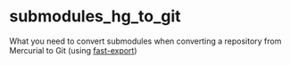 submodules_hg_to_git
====================

What you need to convert submodules when converting a repository
from Mercurial to Git (using [fast-export])


[fast-export]: https://github.com/frej/fast-export